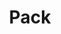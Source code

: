 ---
layout: bootstrap
title: Pack
description: Pack Opening Game 
permalink: /pack
Author: Aarush
---